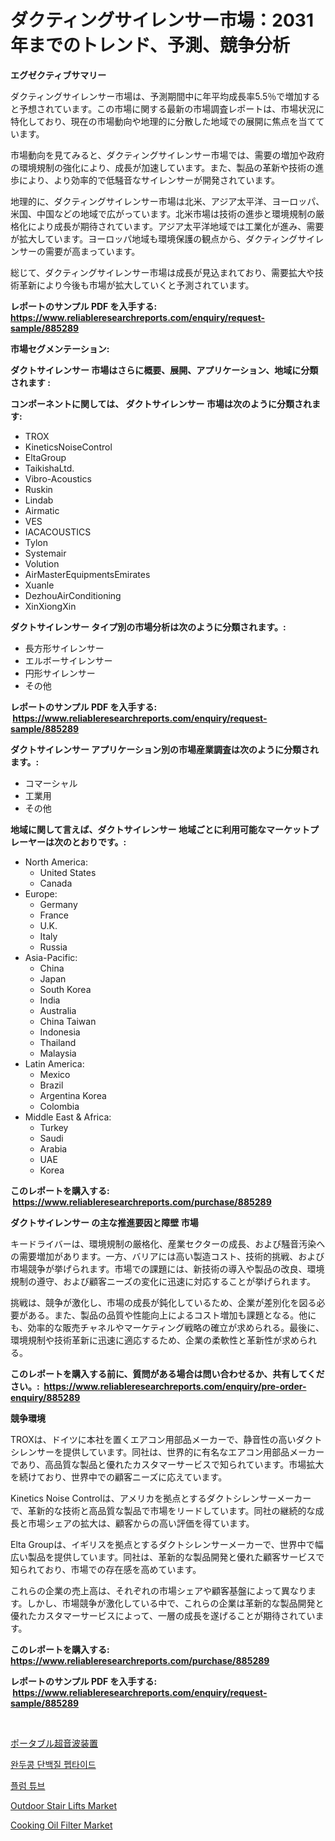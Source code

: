 <p><h1>ダクティングサイレンサー市場：2031年までのトレンド、予測、競争分析</h1></p><p><strong>エグゼクティブサマリー</strong></p>
<p><p>ダクティングサイレンサー市場は、予測期間中に年平均成長率5.5％で増加すると予想されています。この市場に関する最新の市場調査レポートは、市場状況に特化しており、現在の市場動向や地理的に分散した地域での展開に焦点を当てています。</p><p>市場動向を見てみると、ダクティングサイレンサー市場では、需要の増加や政府の環境規制の強化により、成長が加速しています。また、製品の革新や技術の進歩により、より効率的で低騒音なサイレンサーが開発されています。</p><p>地理的に、ダクティングサイレンサー市場は北米、アジア太平洋、ヨーロッパ、米国、中国などの地域で広がっています。北米市場は技術の進歩と環境規制の厳格化により成長が期待されています。アジア太平洋地域では工業化が進み、需要が拡大しています。ヨーロッパ地域も環境保護の観点から、ダクティングサイレンサーの需要が高まっています。</p><p>総じて、ダクティングサイレンサー市場は成長が見込まれており、需要拡大や技術革新により今後も市場が拡大していくと予測されています。</p></p>
<p><strong>レポートのサンプル PDF を入手する: <a href="https://www.reliableresearchreports.com/enquiry/request-sample/885289">https://www.reliableresearchreports.com/enquiry/request-sample/885289</a></strong></p>
<p><strong>市場セグメンテーション:</strong></p>
<p><strong> ダクトサイレンサー 市場はさらに概要、展開、アプリケーション、地域に分類されます :</strong></p>
<p><strong>コンポーネントに関しては、 ダクトサイレンサー 市場は次のように分類されます: &nbsp;</strong></p>
<p><ul><li>TROX</li><li>KineticsNoiseControl</li><li>EltaGroup</li><li>TaikishaLtd.</li><li>Vibro-Acoustics</li><li>Ruskin</li><li>Lindab</li><li>Airmatic</li><li>VES</li><li>IACACOUSTICS</li><li>Tylon</li><li>Systemair</li><li>Volution</li><li>AirMasterEquipmentsEmirates</li><li>Xuanle</li><li>DezhouAirConditioning</li><li>XinXiongXin</li></ul></p>
<p><strong> ダクトサイレンサー タイプ別の市場分析は次のように分類されます。:</strong></p>
<p><ul><li>長方形サイレンサー</li><li>エルボーサイレンサー</li><li>円形サイレンサー</li><li>その他</li></ul></p>
<p><strong>レポートのサンプル PDF を入手する: &nbsp;<a href="https://www.reliableresearchreports.com/enquiry/request-sample/885289">https://www.reliableresearchreports.com/enquiry/request-sample/885289</a></strong></p>
<p><strong> ダクトサイレンサー アプリケーション別の市場産業調査は次のように分類されます。:</strong></p>
<p><ul><li>コマーシャル</li><li>工業用</li><li>その他</li></ul></p>
<p><strong>地域に関して言えば、ダクトサイレンサー 地域ごとに利用可能なマーケットプレーヤーは次のとおりです。:</strong></p>
<p><ul>
    <li>
        North America:
        <ul>
            <li>United States</li>
            <li>Canada</li>
        </ul>
    </li>
    <li>
        Europe:
        <ul>
            <li>Germany</li>
            <li>France</li>
            <li>U.K.</li>
            <li>Italy</li>
            <li>Russia</li>
        </ul>
    </li>
    <li>
        Asia-Pacific:
        <ul>
            <li>China</li>
            <li>Japan</li>
            <li>South Korea</li>
            <li>India</li>
            <li>Australia</li>
            <li>China Taiwan</li>
            <li>Indonesia</li>
            <li>Thailand</li>
            <li>Malaysia</li>
        </ul>
    </li>
    <li>
        Latin America:
        <ul>
            <li>Mexico</li>
            <li>Brazil</li>
            <li>Argentina Korea</li>
            <li>Colombia</li>
        </ul>
    </li>
    <li>
        Middle East & Africa:
        <ul>
            <li>Turkey</li>
            <li>Saudi</li>
            <li>Arabia</li>
            <li>UAE</li>
            <li>Korea</li>
        </ul>
    </li>
    </ul></p>
<p><strong>このレポートを購入する: &nbsp;<a href="https://www.reliableresearchreports.com/purchase/885289">https://www.reliableresearchreports.com/purchase/885289</a></strong></p>
<p><strong>ダクトサイレンサー の主な推進要因と障壁 市場</strong></p>
<p><p>キードライバーは、環境規制の厳格化、産業セクターの成長、および騒音汚染への需要増加があります。一方、バリアには高い製造コスト、技術的挑戦、および市場競争が挙げられます。市場での課題には、新技術の導入や製品の改良、環境規制の遵守、および顧客ニーズの変化に迅速に対応することが挙げられます。</p><p>挑戦は、競争が激化し、市場の成長が鈍化しているため、企業が差別化を図る必要がある。また、製品の品質や性能向上によるコスト増加も課題となる。他にも、効率的な販売チャネルやマーケティング戦略の確立が求められる。最後に、環境規制や技術革新に迅速に適応するため、企業の柔軟性と革新性が求められる。</p></p>
<p><strong>このレポートを購入する前に、質問がある場合は問い合わせるか、共有してください。:&nbsp; <a href="https://www.reliableresearchreports.com/enquiry/pre-order-enquiry/885289">https://www.reliableresearchreports.com/enquiry/pre-order-enquiry/885289</a></strong></p>
<p><strong>競争環境</strong></p>
<p><p>TROXは、ドイツに本社を置くエアコン用部品メーカーで、静音性の高いダクトシレンサーを提供しています。同社は、世界的に有名なエアコン用部品メーカーであり、高品質な製品と優れたカスタマーサービスで知られています。市場拡大を続けており、世界中での顧客ニーズに応えています。</p><p>Kinetics Noise Controlは、アメリカを拠点とするダクトシレンサーメーカーで、革新的な技術と高品質な製品で市場をリードしています。同社の継続的な成長と市場シェアの拡大は、顧客からの高い評価を得ています。</p><p>Elta Groupは、イギリスを拠点とするダクトシレンサーメーカーで、世界中で幅広い製品を提供しています。同社は、革新的な製品開発と優れた顧客サービスで知られており、市場での存在感を高めています。</p><p>これらの企業の売上高は、それぞれの市場シェアや顧客基盤によって異なります。しかし、市場競争が激化している中で、これらの企業は革新的な製品開発と優れたカスタマーサービスによって、一層の成長を遂げることが期待されています。</p></p>
<p><strong>このレポートを購入する: &nbsp; <a href="https://www.reliableresearchreports.com/purchase/885289">https://www.reliableresearchreports.com/purchase/885289</a></strong></p>
<p><strong>レポートのサンプル PDF を入手する: &nbsp;<a href="https://www.reliableresearchreports.com/enquiry/request-sample/885289">https://www.reliableresearchreports.com/enquiry/request-sample/885289</a></strong><strong></strong></p>
<p>&nbsp;</p>
<p><p><a href="https://github.com/cnnriuez22368/Market-Research-Report-List-1/blob/main/99464593983.md">ポータブル超音波装置</a></p><p><a href="https://github.com/vs10l4sfg5c/Market-Research-Report-List-1/blob/main/99886553570.md">완두콩 단백질 펩타이드</a></p><p><a href="https://github.com/crfsywufhm81415/Market-Research-Report-List-1/blob/main/19083313569.md">플럼 튜브</a></p><p><a href="https://github.com/bmorecock/Market-Research-Report-List-2/blob/main/outdoor-stair-lifts-market.md">Outdoor Stair Lifts Market</a></p><p><a href="https://github.com/Krish2023na/Market-Research-Report-List-3/blob/main/cooking-oil-filter-market.md">Cooking Oil Filter Market</a></p></p>